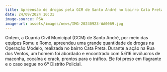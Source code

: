 ```yaml
---
title: Apreensão de drogas pela GCM de Santo André no bairro Cata Preta
date: 24/09/2024 10:31
image-source: PSA
image-url: assets/images/news/IMG-20240923-WA0069.jpg
---
```


Ontem, a Guarda Civil Municipal (GCM) de Santo André, por meio das equipes Romu e Romo, apreendeu uma grande quantidade de drogas na Operação Modelo, realizada no bairro Cata Preta. Durante a ação na Rua dos Ventos, um homem foi abordado e encontrado com 5.616 invólucros de maconha, cocaína e crack, prontos para o tráfico. Ele foi preso em flagrante e o caso segue no 6º Distrito Policial.
